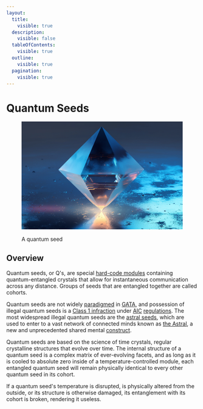 ```yaml
---
layout:
  title:
    visible: true
  description:
    visible: false
  tableOfContents:
    visible: true
  outline:
    visible: true
  pagination:
    visible: true
---
```


# Quantum Seeds

<figure><img src="../../.gitbook/assets/quantumseeds.png" alt=""><figcaption><p>A quantum seed</p></figcaption></figure>

## Overview

Quantum seeds, or Q's, are special [hard-code modules](hard-code.md) containing quantum-entangled crystals that allow for instantaneous communication across any distance. Groups of seeds that are entangled together are called cohorts.

Quantum seeds are not widely [paradigmed](../gata/politics/paradigms.md) in [GATA](../gata/the-basics.md), and possession of illegal quantum seeds is a [Class 1 infraction](../gata/law-and-order/tech-regulation.md#class-1-red) under [AIC](../gata/institutions/atlan-information-control.md) [regulations](../gata/law-and-order/tech-regulation.md). The most widespread illegal quantum seeds are the [astral seeds](the-astral.md#astral-seeds), which are used to enter to a vast network of connected minds known as [the Astral](the-astral.md), a new and unprecedented shared mental [construct](constructs.md).

Quantum seeds are based on the science of time crystals, regular crystalline structures that evolve over time. The internal structure of a quantum seed is a complex matrix of ever-evolving facets, and as long as it is cooled to absolute zero inside of a temperature-controlled module, each entangled quantum seed will remain physically identical to every other quantum seed in its cohort.

If a quantum seed's temperature is disrupted, is physically altered from the outside, or its structure is otherwise damaged, its entanglement with its cohort is broken, rendering it useless.
